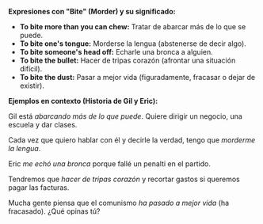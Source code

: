 

**Expresiones con "Bite" (Morder) y su significado:**

*   **To bite more than you can chew:** Tratar de abarcar más de lo que se puede.
*   **To bite one's tongue:** Morderse la lengua (abstenerse de decir algo).
*   **To bite someone's head off:** Echarle una bronca a alguien.
*   **To bite the bullet:** Hacer de tripas corazón (afrontar una situación difícil).
*   **To bite the dust:** Pasar a mejor vida (figuradamente, fracasar o dejar de existir).

**Ejemplos en contexto (Historia de Gil y Eric):**

Gil está *abarcando más de lo que puede*. Quiere dirigir un negocio, una escuela y dar clases.

Cada vez que quiero hablar con él y decirle la verdad, tengo que *morderme la lengua*.

Eric *me echó una bronca* porque fallé un penalti en el partido.

Tendremos que *hacer de tripas corazón* y recortar gastos si queremos pagar las facturas.

Mucha gente piensa que el comunismo *ha pasado a mejor vida* (ha fracasado). ¿Qué opinas tú?

